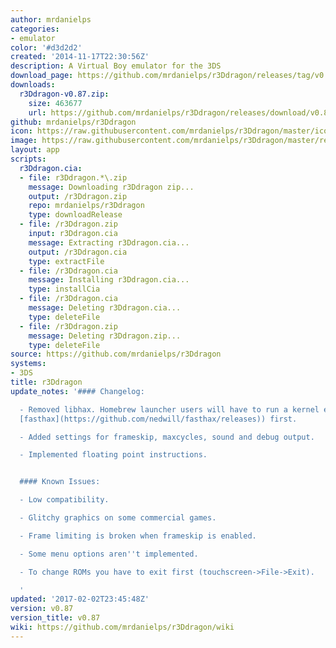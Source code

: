 ```yaml
---
author: mrdanielps
categories:
- emulator
color: '#d3d2d2'
created: '2014-11-17T22:30:56Z'
description: A Virtual Boy emulator for the 3DS
download_page: https://github.com/mrdanielps/r3Ddragon/releases/tag/v0.87
downloads:
  r3Ddragon-v0.87.zip:
    size: 463677
    url: https://github.com/mrdanielps/r3Ddragon/releases/download/v0.87/r3Ddragon-v0.87.zip
github: mrdanielps/r3Ddragon
icon: https://raw.githubusercontent.com/mrdanielps/r3Ddragon/master/icon.png
image: https://raw.githubusercontent.com/mrdanielps/r3Ddragon/master/resources/banner.png
layout: app
scripts:
  r3Ddragon.cia:
  - file: r3Ddragon.*\.zip
    message: Downloading r3Ddragon zip...
    output: /r3Ddragon.zip
    repo: mrdanielps/r3Ddragon
    type: downloadRelease
  - file: /r3Ddragon.zip
    input: r3Ddragon.cia
    message: Extracting r3Ddragon.cia...
    output: /r3Ddragon.cia
    type: extractFile
  - file: /r3Ddragon.cia
    message: Installing r3Ddragon.cia...
    type: installCia
  - file: /r3Ddragon.cia
    message: Deleting r3Ddragon.cia...
    type: deleteFile
  - file: /r3Ddragon.zip
    message: Deleting r3Ddragon.zip...
    type: deleteFile
source: https://github.com/mrdanielps/r3Ddragon
systems:
- 3DS
title: r3Ddragon
update_notes: '#### Changelog:

  - Removed libhax. Homebrew launcher users will have to run a kernel exploit (like
  [fasthax](https://github.com/nedwill/fasthax/releases)) first.

  - Added settings for frameskip, maxcycles, sound and debug output.

  - Implemented floating point instructions.


  #### Known Issues:

  - Low compatibility.

  - Glitchy graphics on some commercial games.

  - Frame limiting is broken when frameskip is enabled.

  - Some menu options aren''t implemented.

  - To change ROMs you have to exit first (touchscreen->File->Exit).

  '
updated: '2017-02-02T23:45:48Z'
version: v0.87
version_title: v0.87
wiki: https://github.com/mrdanielps/r3Ddragon/wiki
---
```


